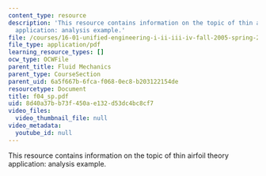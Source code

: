 ```yaml
---
content_type: resource
description: 'This resource contains information on the topic of thin airfoil theory
  application: analysis example.'
file: /courses/16-01-unified-engineering-i-ii-iii-iv-fall-2005-spring-2006/8d40a37bb73f450ae132d53dc4bc8cf7_f04_sp.pdf
file_type: application/pdf
learning_resource_types: []
ocw_type: OCWFile
parent_title: Fluid Mechanics
parent_type: CourseSection
parent_uid: 6a5f667b-6fca-f068-0ec8-b203122154de
resourcetype: Document
title: f04_sp.pdf
uid: 8d40a37b-b73f-450a-e132-d53dc4bc8cf7
video_files:
  video_thumbnail_file: null
video_metadata:
  youtube_id: null
---
```

This resource contains information on the topic of thin airfoil theory application: analysis example.
